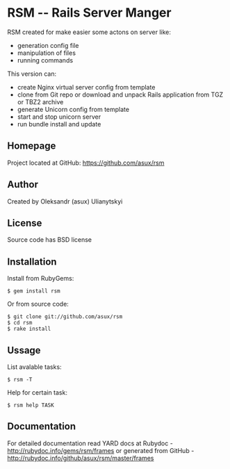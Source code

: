 RSM -- Rails Server Manger
==========================

RSM created for make easier some actons on server like:

  * generation config file
  * manipulation of files
  * running commands

This version can:

  * create Nginx virtual server config from template
  * clone from Git repo or download and unpack Rails application from TGZ or TBZ2 archive
  * generate Unicorn config from template
  * start and stop unicorn server
  * run bundle install and update

Homepage
--------

Project located at GitHub: https://github.com/asux/rsm

Author
------

Created by Oleksandr (asux) Ulianytskyi

License
-------

Source code has BSD license

Installation
------------

Install from RubyGems:

    $ gem install rsm

Or from source code:

    $ git clone git://github.com/asux/rsm
    $ cd rsm
    $ rake install

Ussage
-----

List avalable tasks:

    $ rsm -T

Help for certain task:

    $ rsm help TASK

Documentation
-------------

For detailed documentation read YARD docs at Rubydoc - http://rubydoc.info/gems/rsm/frames
or generated from GitHub - http://rubydoc.info/github/asux/rsm/master/frames